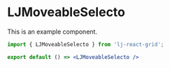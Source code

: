 # LJMoveableSelecto

This is an example component.

```jsx
import { LJMoveableSelecto } from 'lj-react-grid';

export default () => <LJMoveableSelecto />
```
